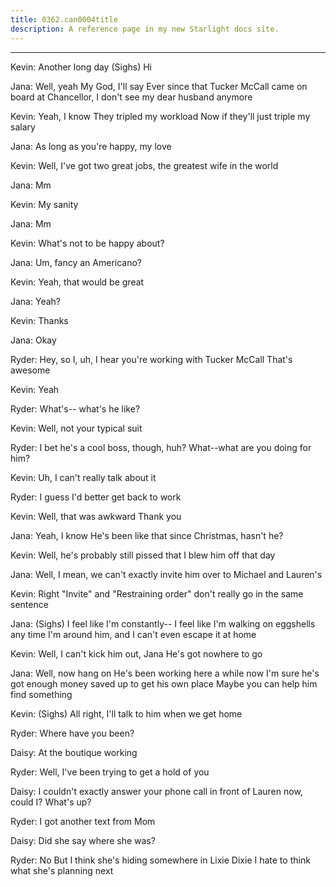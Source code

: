 ```yaml
---
title: 0362.can0004title
description: A reference page in my new Starlight docs site.
---
```

----- 
Kevin: Another long day
 (Sighs) Hi
 
Jana: Well, yeah
 My God, I'll say
 Ever since that Tucker McCall came on 
board at Chancellor, I don't see my dear husband anymore
 
Kevin: Yeah, I know
 They tripled my workload
 Now if they'll just triple my 
salary


 
Jana: As long as you're happy, my love
 
Kevin: Well, I've got two great jobs, the greatest wife in the world


 
Jana: Mm
 
Kevin: My sanity
 
Jana: Mm
 
Kevin: What's not to be happy about? 
 
Jana: Um, fancy an Americano? 
 
Kevin: Yeah, that would be great
 
Jana: Yeah? 
 
Kevin: Thanks
 
Jana: Okay
 
Ryder: Hey, so I, uh, I hear you're working with Tucker McCall
 That's 
awesome
 
Kevin: Yeah
 
Ryder: What's-- what's he like? 
 
Kevin: Well, not your typical suit
 
Ryder: I bet he's a cool boss, though, huh? 
 What--what are you doing for him? 


Kevin: Uh, I can't really talk about it
 
Ryder: I guess I'd better get back to work
 
Kevin: Well, that was awkward
 Thank you
 
Jana: Yeah, I know
 He's been like that since Christmas, hasn't he? 
 
Kevin: Well, he's probably still pissed that I blew him off that day
 
Jana: Well, I mean, we can't exactly invite him over to Michael and Lauren's


Kevin: Right
 "Invite" and "Restraining order" don't really go in the same 
sentence
 
Jana: (Sighs) I feel like I'm constantly-- I feel like I'm walking on 
eggshells any time I'm around him, and I can't even escape it at home
 
Kevin: Well, I can't kick him out, Jana
 He's got nowhere to go
 
Jana: Well, now hang on
 He's been working here a while now
 I'm sure he's 
got enough money saved up to get his own place
 Maybe you can help him find 
something
 
Kevin: (Sighs) All right, I'll talk to him when we get home
 
Ryder: Where have you been? 
 
Daisy: At the boutique working
 
Ryder: Well, I've been trying to get a hold of you
 
Daisy: I couldn't exactly answer your phone call in front of Lauren now, 
could I? 
 What's up? 
 
Ryder: I got another text from Mom
 
Daisy: Did she say where she was? 
 
Ryder: No
 But I think she's hiding somewhere in Lixie Dixie
 I hate to think 
what she's planning next
 
